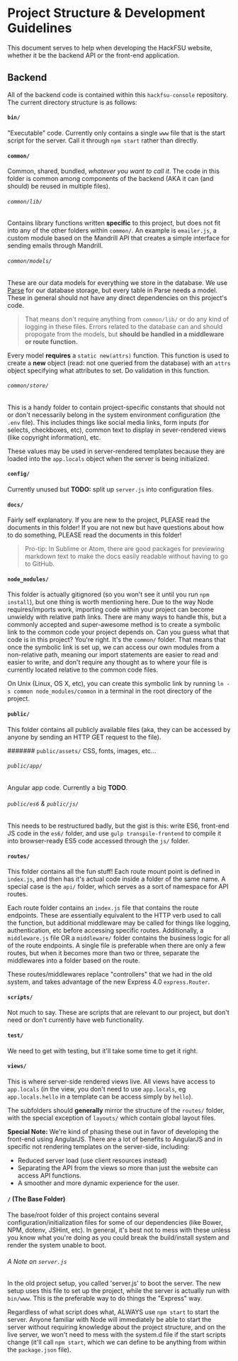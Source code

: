 Project Structure & Development Guidelines
==========================================
This document serves to help when developing the HackFSU website, whether it be
the backend API or the front-end application.

## Backend
All of the backend code is contained within this `hackfsu-console` repository.
The current directory structure is as follows:

#### `bin/`
"Executable" code. Currently only contains a single `www` file that is the start
script for the server. Call it through `npm start` rather than directly.

#### `common/`
Common, shared, bundled, *whatever you want to call it*. The code in this folder
is common among components of the backend (AKA it can (and should) be reused in
multiple files).

###### `common/lib/`
Contains library functions written **specific** to this project, but does not fit
into any of the other folders within `common/`. An example is `emailer.js`, a
custom module based on the Mandrill API that creates a simple interface for sending
emails through Mandrill.

###### `common/models/`
These are our data models for everything we store in the database. We use
[Parse](http://parse.com) for our database storage, but every table in Parse needs
a model. These in general should not have any direct dependencies on this project's
code.
> That means don't require anything from `common/lib/` or do any kind of logging
> in these files. Errors related to the database can and should propogate from the
> models, but **should be handled in a middleware or route function.**

Every model **requires** a `static new(attrs)` function. This function is used to create
a **new** object (read: not one queried from the database) with an `attrs` object
specifying what attributes to set. Do validation in this function.

###### `common/store/`
This is a handy folder to contain project-specific constants that should not
or don't necessarily belong in the system environment configuration (the `.env` file).
This includes things like social media links, form inputs (for selects, checkboxes, etc),
common text to display in sever-rendered views (like copyright information), etc.

These values may be used in server-rendered templates because they are loaded into the
`app.locals` object when the server is being initialized.

#### `config/`
Currently unused but **TODO:** split up `server.js` into configuration files.

#### `docs/`
Fairly self explanatory. If you are new to the project, PLEASE read the documents
in this folder! If you are not new but have questions about how to do something,
PLEASE read the documents in this folder!
> Pro-tip: In Sublime or Atom, there are good packages for previewing markdown text
> to make the docs easily readable without having to go to GitHub.

#### `node_modules/`
This folder is actually gitignored (so you won't see it until you run `npm install`),
but one thing is worth mentioning here. Due to the way Node requires/imports work,
importing code within your project can become unwieldy with relative path links.
There are many ways to handle this, but a commonly accepted and super-awesome method
is to create a symbolic link to the common code your project depends on. Can you
guess what that code is in this project? You're right. It's the `common/` folder.
That means that once the symbolic link is set up, we can access our own modules
from a non-relative path, meaning our import statements are easier to read and
easier to write, and don't require any thought as to where your file is currently
located relative to the common code files.

On Unix (Linux, OS X, etc), you can create this symbolic link by running
`ln -s common node_modules/common` in a terminal in the root directory of the project.

#### `public/`
This folder contains all publicly available files (aka, they can be accessed by
anyone by sending an HTTP GET request to the file).

####### `public/assets/`
CSS, fonts, images, etc...

###### `public/app/`
Angular app code. Currently a big **TODO**.

###### `public/es6` & `public/js/`
This needs to be restructured badly, but the gist is this: write ES6, front-end JS
code in the `es6/` folder, and use `gulp transpile-frontend` to compile it into
browser-ready ES5 code accessed through the `js/` folder.

#### `routes/`
This folder contains all the fun stuff! Each route mount point is defined in
`index.js`, and then has it's actual code inside a folder of the same name.
A special case is the `api/` folder, which serves as a sort of namespace for API
routes.

Each route folder contains an `index.js` file that contains the route endpoints.
These are essentially equivalent to the HTTP verb used to call the function, but
additional middleware may be called for things like logging, authentication, etc
before accessing specific routes. Additionally, a `middleware.js` file OR a
`middleware/` folder contains the business logic for all of the route endpoints.
A single file is preferable when there are only a few routes, but when it becomes
more than two or three, separate the middlewares into a folder based on the route.

These routes/middlewares replace "controllers" that we had in the old system, and
takes advantage of the new Express 4.0 `express.Router`.

#### `scripts/`
Not much to say. These are scripts that are relevant to our project, but don't need
or don't currently have web functionality.

#### `test/`
We need to get with testing, but it'll take some time to get it right.

#### `views/`
This is where server-side rendered views live. All views have access to `app.locals`
(in the view, you don't need to use `app.locals`, eg `app.locals.hello` in a
template can be access simply by `hello`).

The subfolders should **generally** mirror the structure of the `routes/` folder,
with the special exception of `layouts/` which contain global layout files.

**Special Note:** We're kind of phasing these out in favor of developing the front-end
using AngularJS. There are a lot of benefits to AngularJS and in specific not rendering
templates on the server-side, including:
* Reduced server load (use client resources instead)
* Separating the API from the views so more than just the website can access API
functions.
* A smoother and more dynamic experience for the user.

#### `/` (The Base Folder)
The base/root folder of this project contains several configuration/initialization
files for some of our dependencies (like Bower, NPM, dotenv, JSHint, etc).
In general, it's best not to mess with these unless you know what you're doing as
you could break the build/install system and render the system unable to boot.

###### A Note on `server.js`
In the old project setup, you called 'server.js' to boot the server. The new setup
uses this file to set up the project, while the server is actually run with `bin/www`.
This is the preferable way to do things the "Express" way.

Regardless of what script does what, ALWAYS use `npm start` to start the server.
Anyone familiar with Node will immediately be able to start the server without requiring
knowledge about the project structure, and on the live server, we won't need to mess
with the system.d file if the start scripts change (it'll call `npm start`, which
we can define to be anything from within the `package.json` file).
